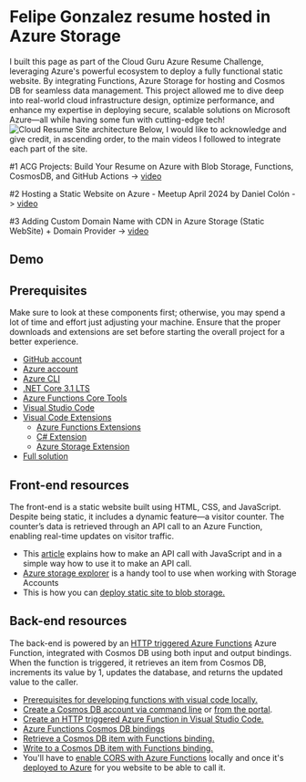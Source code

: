 # Felipe Gonzalez resume hosted in Azure Storage
I built this page as part of the Cloud Guru Azure Resume Challenge, leveraging Azure's powerful ecosystem to deploy a fully functional static website. By integrating Functions, Azure Storage for hosting and Cosmos DB for seamless data management. This project allowed me to dive deep into real-world cloud infrastructure design, optimize performance, and enhance my expertise in deploying secure, scalable solutions on Microsoft Azure—all while having some fun with cutting-edge tech!
![Cloud Resume Site architecture](https://github.com/user-attachments/assets/602c2501-3951-4f5e-9601-2632701cb2fb)
Below, I would like to acknowledge and give credit, in ascending order, to the main videos I followed to integrate each part of the site.

#1 ACG Projects: Build Your Resume on Azure with Blob Storage, Functions, CosmosDB, and GitHub Actions -> [video](https://youtu.be/ieYrBWmkfno) 

#2 Hosting a Static Website on Azure - Meetup April 2024 by Daniel Colón -> [video](https://www.youtube.com/watch?v=S921NkFFriM)

#3 Adding Custom Domain Name with CDN in Azure Storage (Static WebSite) + Domain Provider -> [video](https://www.youtube.com/watch?v=bVsmwv89vGE)

## Demo


## Prerequisites
Make sure to look at these components first; otherwise, you may spend a lot of time and effort just adjusting your machine. Ensure that the proper downloads and extensions are set before starting the overall project for a better experience.

- [GitHub account](https://github.com/join)
- [Azure account](https://azure.microsoft.com/en-us/free)
- [Azure CLI](https://docs.microsoft.com/en-us/cli/azure/install-azure-cli)
- [.NET Core 3.1 LTS](https://dotnet.microsoft.com/download/dotnet/3.1)
- [Azure Functions Core Tools](https://docs.microsoft.com/en-us/azure/azure-functions/functions-run-local?tabs=macos%2Ccsharp%2Cbash#install-the-azure-functions-core-tools)
- [Visual Studio Code](https://code.visualstudio.com)
- [Visual Code Extensions](https://code.visualstudio.com/docs/introvideos/extend)
  - [Azure Functions Extensions](https://marketplace.visualstudio.com/items?itemName=ms-azuretools.vscode-azurefunctions)
  - [C# Extension](https://marketplace.visualstudio.com/items?itemName=ms-dotnettools.csharp)
  - [Azure Storage Extension](https://marketplace.visualstudio.com/items?itemName=ms-azuretools.vscode-azurestorage)
- [Full solution](https://github.com/ACloudGuru-Resources/acg-project-azure-resume)

## Front-end resources
The front-end is a static website built using HTML, CSS, and JavaScript. Despite being static, it includes a dynamic feature—a visitor counter. The counter’s data is retrieved through an API call to an Azure Function, enabling real-time updates on visitor traffic.

- This [article](https://www.digitalocean.com/community/tutorials/how-to-use-the-javascript-fetch-api-to-get-data) explains how to make an API call with JavaScript and in a simple way how to use it to make an API call.
- [Azure storage explorer](https://azure.microsoft.com/en-us/features/storage-explorer/) is a handy tool to use when working with Storage Accounts
- This is how you can [deploy static site to blob storage.](https://docs.microsoft.com/en-us/azure/storage/blobs/storage-blob-static-website-host)
  
## Back-end resources

The back-end is powered by an [HTTP triggered Azure Functions](https://docs.microsoft.com/en-us/azure/azure-functions/functions-bindings-http-webhook-trigger?tabs=csharp) Azure Function, integrated with Cosmos DB using both input and output bindings. When the function is triggered, it retrieves an item from Cosmos DB, increments its value by 1, updates the database, and returns the updated value to the caller.

- [Prerequisites for developing functions with visual code locally.](https://docs.microsoft.com/en-us/azure/azure-functions/create-first-function-vs-code-csharp)
- [Create a Cosmos DB account via command line](https://azure.microsoft.com/en-us/resources/templates/101-cosmosdb-free/) or [from the portal](https://docs.microsoft.com/en-us/azure/cosmos-db/create-cosmosdb-resources-portal).
- [Create an HTTP triggered Azure Function in Visual Studio Code.](https://docs.microsoft.com/en-us/azure/azure-functions/functions-develop-vs-code?tabs=csharp)
- [Azure Functions Cosmos DB bindings](https://docs.microsoft.com/en-us/azure/azure-functions/functions-bindings-cosmosdb-v2)
- [Retrieve a Cosmos DB item with Functions binding.](https://docs.microsoft.com/en-us/azure/azure-functions/functions-bindings-cosmosdb-v2-input?tabs=csharp)
- [Write to a Cosmos DB item with Functions binding.](https://docs.microsoft.com/en-us/azure/azure-functions/functions-bindings-cosmosdb-v2-output?tabs=csharp)
- You'll have to [enable CORS with Azure Functions](https://github.com/Azure/azure-functions-host/issues/1012) locally and once it's [deployed to Azure](https://docs.microsoft.com/en-us/azure/azure-functions/functions-how-to-use-azure-function-app-settings?tabs=portal#cors) for you website to be able to call it.




